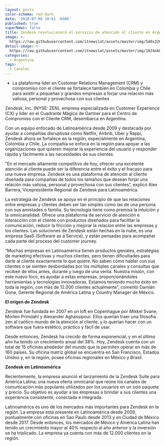 ```yaml
---
layout: posts
color-schema: red-dark
date: '2018-07-08 10:01 -0400'
published: true
superNews: false
title: Zendesk revolucionará el servicio de atención al cliente en Argentina
image: >-
  https://raw.githubusercontent.com/itnewslat/assets/master/img/540x320/Clientes-Satisfechos-p.jpg
detail-image: >-
  https://raw.githubusercontent.com/itnewslat/assets/master/img/1024x680/Clientes-Satisfechos-g.jpg
categories:
  - Argentina
tags:
  - Canales
---
```

- La plataforma líder en Customer Relations Management (CRM) y compromiso con el cliente se fortalece también en Colombia y Chile para asistir a pequeñas y grandes empresas a forjar una relación más valiosa, personal y provechosa con sus clientes

Zendesk, Inc. (NYSE: ZEN), empresa especializada en Customer Experience (CX) y líder en el Cuadrante Mágico de Gartner para el Centro de Compromiso con el Cliente CRM, desembarca en Argentina.

Con un equipo enfocado de Latinoamérica desde 2009 y destacada por ayudar a compañías disruptivas como Netflix, Airbnb, Uber y Rappi, Zendesk ahora se fortalece en la región, especialmente en Argentina, Colombia y Chile. La compañía se enfoca en la región  para apoyar a las organizaciones  que quieren mejorar la experiencia del usuario y responder rápida y fácilmente a las necesidades de sus clientes.

“En el mercado altamente competitivo de hoy, ofrecer una excelente atención al cliente puede ser la diferencia entre el éxito y el fracaso para una nueva empresa. Zendesk es una plataforma de atención al cliente diseñada para compañías de todos los tamaños que desean forjar una relación más valiosa, personal y provechosa con sus clientes”, explicó Alex Barrera, Vicepresidente Regional de Zendesk para Latinoamérica.

La estrategia de Zendesk se apoya en el principio de que las relaciones entre empresas y clientes deben ser tan simples como las de una persona con sus amistades o familia. Su tecnología tiene como premisa la intuición y la omnicanalidad. Ofrece una plataforma de servicio de atención e interacción con el cliente con productos diseñados para facilitar la comunicación, reducir la fricción y mejorar la relación entre las empresas y los clientes. Las soluciones de Zendesk están hechas en la nube, es una empresa SaaS (Software as a Service), y están pensadas para acompañar cada parte del proceso del customer journey.

“Muchas empresas en Latinoamérica tienen productos geniales, estrategias de marketing efectivas y muchos clientes, pero tienen dificultades para darle al cliente exactamente lo que quiere. No saben cómo hablar con sus clientes o se sienten desbordadas por los múltiples canales y consultas que reciben de ellos antes, durante y luego de una venta. Nuestra misión, con este nuevo foco, es ayudar a estas empresas, proporcionándoles herramientas y tecnologías innovadoras. Estamos teniendo mucho éxito en toda la región, con más de 12.000 clientes actualmente”, comentó Damián Gona, Gerente Regional de América Latina y Country Manager de México. 

**El origen de Zendesk**

Zendesk fue fundada en 2007 en un loft en Copenhague por Mikkel Svane, Morten Primdahl y Alexander Aghassipour. Ellos querían traer una filosofía zen al caótico mundo de la atención al cliente, y lo querían hacer con un software que fuera estético, práctico y fácil de usar.

Desde entonces, Zendesk ha crecido de forma exponencial, y en el último año ha tenido un crecimiento anual del 38%. Hoy, Zendesk cuenta con un total de 15 oficinas alrededor del mundo que le permiten operar en más de 160 países. Su oficina matriz global se encuentra en San Francisco, Estados Unidos y, en la región, posee oficinas regionales en México y Brasil.

**Zendesk en Latinoamérica**

Recientemente, la empresa anunció el lanzamiento de la Zendesk Suite para América Latina; una nueva oferta omnicanal que reúne los canales de comunicación más populares utilizados por los usuarios en un solo paquete y precio. Su objetivo es ayudar a las empresas a brindar a sus clientes una experiencia consistente, conectada e integrada.

Latinoamérica es uno de los mercados más importantes para Zendesk en la región. La empresa está presente en Latinoamérica desde 2009, puntualmente con oficinas en Sao Paulo desde 2013 y en Ciudad de México desde 2017. Desde entonces, los mercados de México y América Latina han tenido un crecimiento mayor al 40% respecto al año anterior y la inversión se ha triplicado. La empresa ya cuenta con más de 12.000 clientes en la región.
